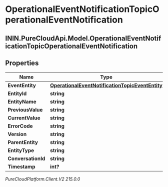 # OperationalEventNotificationTopicOperationalEventNotification

## ININ.PureCloudApi.Model.OperationalEventNotificationTopicOperationalEventNotification

## Properties

|Name | Type | Description | Notes|
|------------ | ------------- | ------------- | -------------|
| **EventEntity** | [**OperationalEventNotificationTopicEventEntity**](OperationalEventNotificationTopicEventEntity) |  | [optional] |
| **EntityId** | **string** |  | [optional] |
| **EntityName** | **string** |  | [optional] |
| **PreviousValue** | **string** |  | [optional] |
| **CurrentValue** | **string** |  | [optional] |
| **ErrorCode** | **string** |  | [optional] |
| **Version** | **string** |  | [optional] |
| **ParentEntity** | **string** |  | [optional] |
| **EntityType** | **string** |  | [optional] |
| **ConversationId** | **string** |  | [optional] |
| **Timestamp** | **int?** |  | [optional] |



_PureCloudPlatform.Client.V2 215.0.0_
